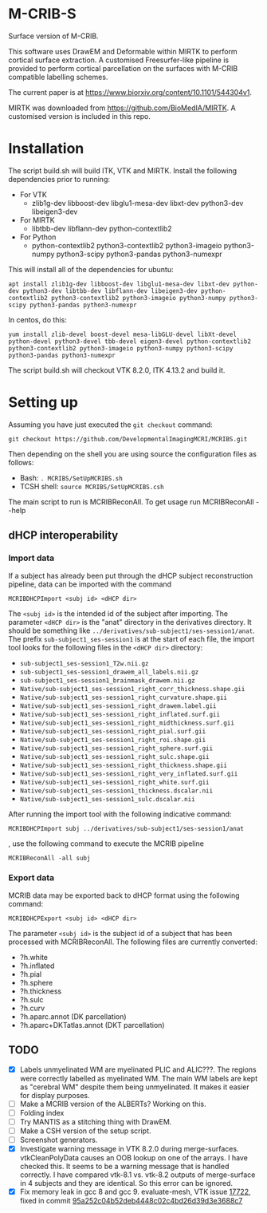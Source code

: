 # M-CRIB-S
Surface version of M-CRIB.

This software uses DrawEM and Deformable within MIRTK to perform cortical surface extraction.
A customised Freesurfer-like pipeline is provided to perform cortical parcellation on the surfaces with M-CRIB compatible labelling schemes.

The current paper is at https://www.biorxiv.org/content/10.1101/544304v1.

MIRTK was downloaded from https://github.com/BioMedIA/MIRTK. A customised version is included in this repo.

# Installation

The script build.sh will build ITK, VTK and MIRTK. Install the following dependencies prior to running:

- For VTK
  - zlib1g-dev libboost-dev libglu1-mesa-dev libxt-dev python3-dev libeigen3-dev
- For MIRTK
  - libtbb-dev libflann-dev python-contextlib2
- For Python
  - python-contextlib2 python3-contextlib2 python3-imageio python3-numpy python3-scipy python3-pandas python3-numexpr

This will install all of the dependencies for ubuntu:

`apt install zlib1g-dev libboost-dev libglu1-mesa-dev libxt-dev python-dev python3-dev libtbb-dev libflann-dev libeigen3-dev python-contextlib2 python3-contextlib2 python3-imageio python3-numpy python3-scipy python3-pandas python3-numexpr`

In centos, do this:

`yum install zlib-devel boost-devel mesa-libGLU-devel libXt-devel python-devel python3-devel tbb-devel eigen3-devel python-contextlib2 python3-contextlib2 python3-imageio python3-numpy python3-scipy python3-pandas python3-numexpr`

The script build.sh will checkout VTK 8.2.0, ITK 4.13.2 and build it.

# Setting up

Assuming you have just executed the `git checkout` command:

`git checkout https://github.com/DevelopmentalImagingMCRI/MCRIBS.git`

Then depending on the shell you are using source the configuration files as follows:

- Bash: `. MCRIBS/SetUpMCRIBS.sh`
- TCSH shell: `source MCRIBS/SetUpMCRIBS.csh`

The main script to run is MCRIBReconAll. To get usage run MCRIBReconAll --help

## dHCP interoperability

### Import data

If a subject has already been put through the dHCP subject reconstruction pipeline, data can be imported with the command

`MCRIBDHCPImport <subj id> <dHCP dir>`

The `<subj id>` is the intended id of the subject after importing. The parameter `<dHCP dir>` is the "anat" directory in the derivatives directory. It should be something like `../derivatives/sub-subject1/ses-session1/anat`. The prefix `sub-subject1_ses-session1` is at the start of each file, the import tool looks for the following files in the `<dHCP dir>` directory:

* `sub-subject1_ses-session1_T2w.nii.gz`
* `sub-subject1_ses-session1_drawem_all_labels.nii.gz`
* `sub-subject1_ses-session1_brainmask_drawem.nii.gz`
* `Native/sub-subject1_ses-session1_right_corr_thickness.shape.gii`
* `Native/sub-subject1_ses-session1_right_curvature.shape.gii`
* `Native/sub-subject1_ses-session1_right_drawem.label.gii`
* `Native/sub-subject1_ses-session1_right_inflated.surf.gii`
* `Native/sub-subject1_ses-session1_right_midthickness.surf.gii`
* `Native/sub-subject1_ses-session1_right_pial.surf.gii`
* `Native/sub-subject1_ses-session1_right_roi.shape.gii`
* `Native/sub-subject1_ses-session1_right_sphere.surf.gii`
* `Native/sub-subject1_ses-session1_right_sulc.shape.gii`
* `Native/sub-subject1_ses-session1_right_thickness.shape.gii`
* `Native/sub-subject1_ses-session1_right_very_inflated.surf.gii`
* `Native/sub-subject1_ses-session1_right_white.surf.gii`
* `Native/sub-subject1_ses-session1_thickness.dscalar.nii`
* `Native/sub-subject1_ses-session1_sulc.dscalar.nii`

After running the import tool with the following indicative command:

`MCRIBDHCPImport subj ../derivatives/sub-subject1/ses-session1/anat`

, use the following command to execute the MCRIB pipeline

`MCRIBReconAll -all subj`

### Export data

MCRIB data may be exported back to dHCP format using the following command:

`MCRIBDHCPExport <subj id> <dHCP dir>`

The parameter `<subj id>` is the subject id of a subject that has been processed with MCRIBReconAll. The following files are currently converted:

 - ?h.white
 - ?h.inflated
 - ?h.pial
 - ?h.sphere
 - ?h.thickness
 - ?h.sulc
 - ?h.curv
 - ?h.aparc.annot (DK parcellation)
 - ?h.aparc+DKTatlas.annot (DKT parcellation)

## TODO

- [x] Labels unmyelinated WM are myelinated PLIC and ALIC???. The regions were correctly labelled as myelinated WM. The main WM labels are kept as "cerebral WM" despite them being unmyelinated. It makes it easier for display purposes.
- [ ] Make a MCRIB version of the ALBERTs? Working on this.
- [ ] Folding index
- [ ] Try MANTIS as a stitching thing with DrawEM.
- [ ] Make a CSH version of the setup script.
- [ ] Screenshot generators.
- [x] Investigate warning message in VTK 8.2.0 during merge-surfaces. vtkCleanPolyData causes an OOB lookup on one of the arrays. I have checked this. It seems to be a warning message that is handled correctly. I have compared vtk-8.1 vs. vtk-8.2 outputs of merge-surface in 4 subjects and they are identical. So this error can be ignored.
- [x] Fix memory leak in gcc 8 and gcc 9. evaluate-mesh, VTK issue [17722](https://gitlab.kitware.com/vtk/vtk/issues/17722), fixed in commit [95a252c04b52deb4448c02c4bd26d39d3e3688c7](https://github.com/DevelopmentalImagingMCRI/MCRIBS/commit/95a252c04b52deb4448c02c4bd26d39d3e3688c7)
